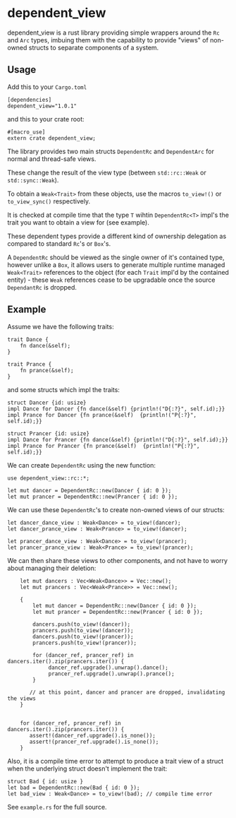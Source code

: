 # dependent_view
dependent_view is a rust library providing simple wrappers around the `Rc` and `Arc` types, imbuing them with the capability to provide "views" of non-owned structs to separate components of a system. 

## Usage
Add this to your `Cargo.toml`
```
[dependencies]
dependent_view="1.0.1"
```
and this to your crate root:
```
#[macro_use]
extern crate dependent_view;
```


The library provides two main structs `DependentRc` and `DependentArc` for normal and thread-safe views.

These change the result of the view type (between `std::rc::Weak` or `std::sync::Weak`).

To obtain a `Weak<Trait>` from these objects, use the macros `to_view!()` or `to_view_sync()` respectively.

It is checked at compile time that the type `T` wihtin `DependentRc<T>` impl's the trait you want to obtain a view for (see example).

These dependent types provide a different kind of ownership delegation as compared to standard `Rc`'s or `Box`'s.

A `DependentRc` should be viewed as the single owner of it's contained type, however unlike a `Box`, it allows users to generate multiple runtime managed `Weak<Trait>` references to the object (for each `Trait` impl'd by the contained entity) - these `Weak` references cease to be upgradable once the source `DependantRc` is dropped.


## Example
Assume we have the following traits:
```
trait Dance {
    fn dance(&self);
}

trait Prance {
    fn prance(&self);
}
```
and some structs which impl the traits:
```
struct Dancer {id: usize}
impl Dance for Dancer {fn dance(&self) {println!("D{:?}", self.id);}}
impl Prance for Dancer {fn prance(&self)  {println!("P{:?}", self.id);}}

struct Prancer {id: usize}
impl Dance for Prancer {fn dance(&self) {println!("D{:?}", self.id);}}
impl Prance for Prancer {fn prance(&self)  {println!("P{:?}", self.id);}}
```
We can create `DependentRc` using the new function:
```
use dependent_view::rc::*;

let mut dancer = DependentRc::new(Dancer { id: 0 });
let mut prancer = DependentRc::new(Prancer { id: 0 });
```

We can use these `DependentRc`'s to create non-owned views of our structs:

```
let dancer_dance_view : Weak<Dance> = to_view!(dancer);
let dancer_prance_view : Weak<Prance> = to_view!(dancer);

let prancer_dance_view : Weak<Dance> = to_view!(prancer);
let prancer_prance_view : Weak<Prance> = to_view!(prancer);
```

We can then share these views to other components, and not have to worry about managing their deletion:
```
    let mut dancers : Vec<Weak<Dance>> = Vec::new();
    let mut prancers : Vec<Weak<Prance>> = Vec::new();

    {
        let mut dancer = DependentRc::new(Dancer { id: 0 });
        let mut prancer = DependentRc::new(Prancer { id: 0 });

        dancers.push(to_view!(dancer));
        prancers.push(to_view!(dancer));
        dancers.push(to_view!(prancer));
        prancers.push(to_view!(prancer));

        for (dancer_ref, prancer_ref) in dancers.iter().zip(prancers.iter()) {
             dancer_ref.upgrade().unwrap().dance(); 
             prancer_ref.upgrade().unwrap().prance(); 
        }

       // at this point, dancer and prancer are dropped, invalidating the views
    }


    for (dancer_ref, prancer_ref) in dancers.iter().zip(prancers.iter()) {
       assert!(dancer_ref.upgrade().is_none());
       assert!(prancer_ref.upgrade().is_none());
    }
```
Also, it is a compile time error to attempt to produce a trait view of a struct when the underlying struct doesn't implement the trait:
```
struct Bad { id: usize }
let bad = DependentRc::new(Bad { id: 0 });
let bad_view : Weak<Dance> = to_view!(bad); // compile time error
```
See `example.rs` for the full source.

